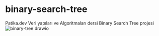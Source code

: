 # binary-search-tree
Patika.dev Veri yapıları ve Algoritmaları dersi Binary Search Tree projesi
![binary-tree drawio](https://github.com/KoralEBetul/binary-search-tree/assets/154422446/30d37525-93f2-48e6-847c-2b3846f9bc55)
